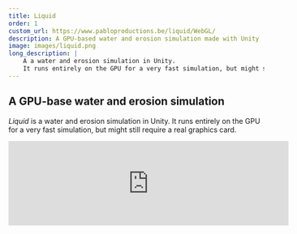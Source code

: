 ```yaml
---
title: Liquid
order: 1
custom_url: https://www.pabloproductions.be/liquid/WebGL/
description: A GPU-based water and erosion simulation made with Unity
image: images/liquid.png
long_description: |
    A a water and erosion simulation in Unity. 
    It runs entirely on the GPU for a very fast simulation, but might still require a real graphics card.
---
```


## A GPU-base water and erosion simulation

*Liquid* is a water and erosion simulation in Unity. 
It runs entirely on the GPU for a very fast simulation, but might still require a real graphics card.

<iframe src="https://itch.io/embed/447082" width="552" height="167" frameborder="0" class="center_iframe"></iframe>
